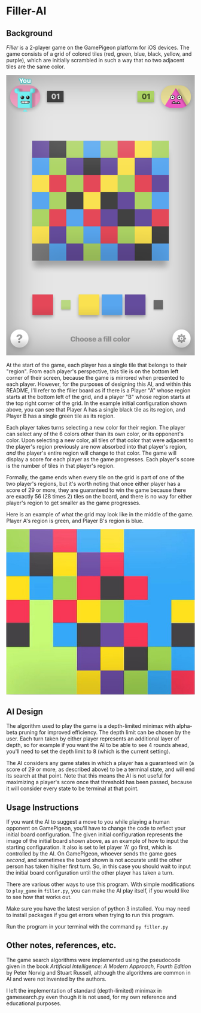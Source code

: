 # Filler-AI

## Background

*Filler* is a 2-player game on the GamePigeon platform for iOS devices.  The game consists of a grid of colored tiles (red, green, blue, black, yellow, and purple), which are initially scrambled in such a way that no two adjacent tiles are the same color.

![Initial Filler Board](images/filler-initial.png)

At the start of the game, each player has a single tile that belongs to their "region".  From each player's perspective, this tile is on the bottom left corner of their screen, because the game is mirrored when presented to each player.  However, for the purposes of designing this AI, and within this README, I'll refer to the filler board as if there is a Player "A" whose region starts at the bottom left of the grid, and a player "B" whose region starts at the top right corner of the grid.  In the example initial configuration shown above, you can see that Player A has a single black tile as its region, and Player B has a single green tile as its region.  

Each player takes turns selecting a new color for their region.  The player can select any of the 6 colors other than its own color, or its opponent's color.  Upon selecting a new color, all tiles of that color that were adjacent to the player's region previously are now absorbed into that player's region, *and* the player's entire region will change to that color.  The game will display a score for each player as the game progresses.  Each player's score is the number of tiles in that player's region.

Formally, the game ends when every tile on the grid is part of one of the two player's regions, but it's worth noting that once either player has a score of 29 or more, they are guaranteed to win the game because there are exactly 56 (28 times 2) tiles on the board, and there is no way for either player's region to get smaller as the game progresses.

Here is an example of what the grid may look like in the middle of the game.  Player A's region is green, and Player B's region is blue.

![Partial Game](images/filler-partial.jpg)

## AI Design

The algorithm used to play the game is a depth-limited minimax with alpha-beta pruning for improved efficiency.  The depth limit can be chosen by the user.  Each turn taken by either player represents an additional layer of depth, so for example if you want the AI to be able to see 4 rounds ahead, you'll need to set the depth limit to 8 (which is the current setting).  

The AI considers any game states in which a player has a guaranteed win (a score of 29 or more, as described above) to be a terminal state, and will end its search at that point.  Note that this means the AI is not useful for maximizing a player's score once that threshold has been passed, because it will consider every state to be terminal at that point.

## Usage Instructions

If you want the AI to suggest a move to you while playing a human opponent on GamePigeon, you'll have to change the code to reflect your initial board configuration.  The given initial configuration represents the image of the initial board shown above, as an example of how to input the starting configuration.  It also is set to let player 'A' go first, which is controlled by the AI.  On GamePigeon, whoever sends the game goes *second*, and sometimes the board shown is not accurate until the other person has taken his/her first turn.  So, in this case you should wait to input the initial board configuration until the other player has taken a turn.

There are various other ways to use this program.  With simple modifications to `play_game` in `filler.py`, you can make the AI play itself, if you would like to see how that works out.

Make sure you have the latest version of python 3 installed.  You may need to install packages if you get errors when trying to run this program.  

Run the program in your terminal with the command `py filler.py`

## Other notes, references, etc.

The game search algorithms were implemented using the pseudocode given in the book *Artificial Intelligence: A Modern Approach, Fourth Edition* by Peter Norvig and Stuart Russell, although the algorithms are common in AI and were not invented by the authors.

I left the implementation of standard (depth-limited) minimax in gamesearch.py even though it is not used, for my own reference and educational purposes.
